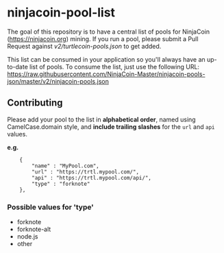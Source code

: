# ninjacoin-pool-list

The goal of this repository is to have a central list of pools for NinjaCoin (https://ninjacoin.org) mining. If you run a pool, please submit a Pull Request against *v2/turtlecoin-pools.json* to get added.

This list can be consumed in your application so you'll always have an up-to-date list of pools. To consume the list, just use the following URL: https://raw.githubusercontent.com/NinjaCoin-Master/ninjacoin-pools-json/master/v2/ninjacoin-pools.json

## Contributing

Please add your pool to the list in **alphabetical order**, named using CamelCase.domain style, and **include trailing slashes** for the `url` and `api` values.

**e.g.**
```
    {
        "name" : "MyPool.com",
        "url" : "https://trtl.mypool.com/",
        "api" : "https://trtl.mypool.com/api/",
        "type" : "forknote"
    },
```

### Possible values for 'type'
 - forknote
 - forknote-alt
 - node.js
 - other
